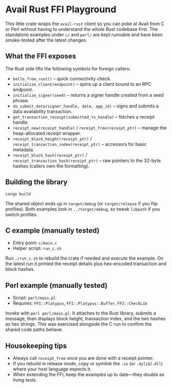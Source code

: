 # Avail Rust FFI Playground

This little crate wraps the `avail-rust` client so you can poke at Avail from C
or Perl without having to understand the whole Rust codebase first. The
standalone examples under `c/` and `perl/` are kept runnable and have been
smoke-tested after the latest changes.

## What the FFI exposes

The Rust side lifts the following symbols for foreign callers:

- `hello_from_rust()` – quick connectivity check.
- `initialize_client(endpoint)` – spins up a client bound to an RPC endpoint.
- `initialize_signer(seed)` – returns a signer handle created from a seed phrase.
- `do_submit_data(signer_handle, data, app_id)` – signs and submits a data
  availability transaction.
- `get_transaction_receipt(submitted_tx_handle)` – fetches a receipt handle.
- `receipt_new(receipt_handle)` / `receipt_free(receipt_ptr)` – manage the
  heap-allocated receipt wrapper.
- `receipt_block_height(receipt_ptr)` / `receipt_transaction_index(receipt_ptr)`
  – accessors for basic metadata.
- `receipt_block_hash(receipt_ptr)` / `receipt_transaction_hash(receipt_ptr)` –
  raw pointers to the 32-byte hashes (callers own the formatting).

## Building the library

```
cargo build
```

The shared object ends up in `target/debug` (or `target/release` if you flip
profiles). Both examples look in `../target/debug`, so tweak `libpath` if you
switch profiles.

## C example (manually tested)

- Entry point: `c/main.c`
- Helper script: `run_c.sh`

Run `./run_c.sh` to rebuild the crate if needed and execute the example. On the
latest run it printed the receipt details plus hex-encoded transaction and block
hashes.

## Perl example (manually tested)

- Script: `perl/main.pl`
- Requires: `FFI::Platypus`, `FFI::Platypus::Buffer`, `FFI::CheckLib`

Invoke with `perl perl/main.pl`. It attaches to the Rust library, submits a
message, then displays block height, transaction index, and the two hashes as
hex strings. This was exercised alongside the C run to confirm the shared code
paths behave.

## Housekeeping tips

- Always call `receipt_free` once you are done with a receipt pointer.
- If you rebuild in release mode, copy or symlink the `.so` (or `.dylib`/`.dll`)
  where your host language expects it.
- When extending the FFI, keep the examples up to date—they double as living
  tests.
